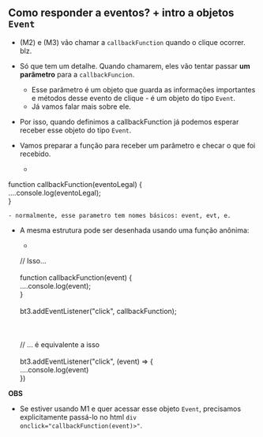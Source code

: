 
## Como responder a eventos? + intro a objetos `Event`

- (M2) e (M3) vão chamar a `callbackFunction` quando o clique ocorrer. blz.

- Só que tem um detalhe. Quando chamarem, eles vão tentar passar **um parâmetro** para a `callbackFuncion`.
    - Esse parâmetro é um objeto que guarda as informações importantes e métodos desse evento de clique - é um objeto do tipo `Event`.
    - Já vamos falar mais sobre ele.

- Por isso, quando definimos a callbackFunction já podemos esperar receber esse objeto do tipo `Event`.
- Vamos preparar a função para receber um parâmetro e checar o que foi recebido.

    - <div class="blockOfCode">
function callbackFunction(eventoLegal) {</br>
....console.log(eventoLegal);</br>
}
</div>

    - normalmente, esse parametro tem nomes básicos: event, evt, e.
    
- A mesma estrutura pode ser desenhada usando uma função anônima:

    - <div class="blockOfCode">
    // Isso... </br></br>
    function callbackFunction(event) {</br>
    ....console.log(event);</br>
    }</br>
    </br>
    bt3.addEventListener("click", callbackFunction);</br>
    </br></br></br>
    // ... é equivalente a isso</br>
    </br>
    bt3.addEventListener("click", (event) => {</br>
    ....console.log(event)</br>
    })

</div>

**OBS**
- Se estiver usando M1 e quer acessar esse objeto `Event`, precisamos explicitamente passá-lo no html `div onclick="callbackFunction(event)>"`.